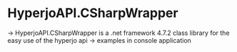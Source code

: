 # HyperjoAPI.CSharpWrapper
-> HyperjoAPI.CSharpWrapper is a .net framework 4.7.2 class library for the easy use of the hyperjo api
-> examples in console application
